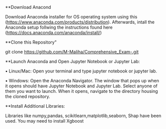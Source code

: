 **Download Anacond

Download Anaconda installer for OS operating system  using this  (https://www.anaconda.com/products/distribution). Afterwards, intall the Anaconda setup follwing the instructions found here (https://docs.anaconda.com/anaconda/install/)

**Clone this Repository"

git clone https://github.com/M-Maliha/Comprehensive_Exam-.git
 
**Launch Anaconda and Open Jupyter Notebook or Jupyter Lab:

•	Linux/Mac: Open your terminal and type jupyter notebook or jupyter lab. 

•	Windows: Open the Anaconda Navigator. The window that pops up when it opens should have Jupyter Notebook and Jupyter Lab. Select anyone of them you want to launch. When it opens, navigate to the directory housing the cloned repository.

**Install Additional Libraries:

Libraries like numpy,pandas, scikitlearn,matplotlib,seaborn, Shap  have been used. You may need to install Xgboost
